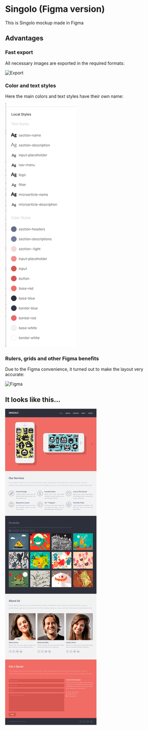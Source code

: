 # Singolo (Figma version)
This is Singolo mockup made in Figma

## Advantages

### Fast export

All necessary images are exported in the required formats:

![Export](./readme-img/1.png)

### Color and text styles

Here the main colors and text styles have their own name:

![Colors](./readme-img/3.png)

### Rulers, grids and other Figma benefits

Due to the Figma convenience, it turned out to make the layout very accurate:

![Figma](./readme-img/2.png)

## It looks like this...
![Singolo](./Singolo.jpg)

